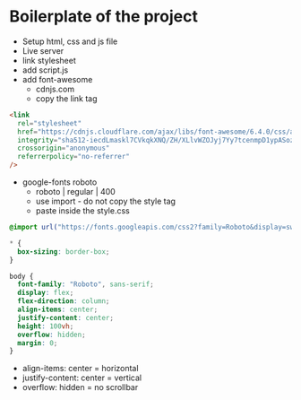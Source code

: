 # Boilerplate of the project

- Setup html, css and js file
- Live server
- link stylesheet
- add script.js
- add font-awesome
  - cdnjs.com
  - copy the link tag

```html
<link
  rel="stylesheet"
  href="https://cdnjs.cloudflare.com/ajax/libs/font-awesome/6.4.0/css/all.min.css"
  integrity="sha512-iecdLmaskl7CVkqkXNQ/ZH/XLlvWZOJyj7Yy7tcenmpD1ypASozpmT/E0iPtmFIB46ZmdtAc9eNBvH0H/ZpiBw=="
  crossorigin="anonymous"
  referrerpolicy="no-referrer"
/>
```

- google-fonts roboto
  - roboto | regular | 400
  - use import - do not copy the style tag
  - paste inside the style.css

```css
@import url("https://fonts.googleapis.com/css2?family=Roboto&display=swap");

* {
  box-sizing: border-box;
}

body {
  font-family: "Roboto", sans-serif;
  display: flex;
  flex-direction: column;
  align-items: center;
  justify-content: center;
  height: 100vh;
  overflow: hidden;
  margin: 0;
}
```

- align-items: center = horizontal
- justify-content: center = vertical
- overflow: hidden = no scrollbar
